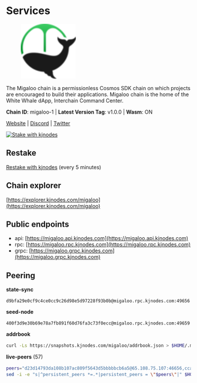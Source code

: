 # Services

<figure><img src="https://raw.githubusercontent.com/kj89/cosmos-images/main/logos/migaloo.png" width="150" alt=""><figcaption></figcaption></figure>

The Migaloo chain is a permissionless Cosmos SDK chain on which  projects are encouraged to build their applications. Migaloo chain  is the home of the White Whale dApp, Interchain Command Center.

**Chain ID**: migaloo-1 | **Latest Version Tag**: v1.0.0 | **Wasm**: ON

[Website](https://whitewhale.money) | [Discord](https://discord.gg/AyvcgD4jy3) | [Twitter](https://twitter.com/WhiteWhaleDefi)

[![Stake with kjnodes](https://i.ibb.co/cr44Q8j/button-stake-with-kjnodes.png)](https://restake.app/migaloo/migaloovaloper1jxtgnfw3tatfh90ju9j76dfrt3yea0zw2vnr8v)

## Restake

[Restake with kjnodes](https://restake.app/migaloo/migaloovaloper1jxtgnfw3tatfh90ju9j76dfrt3yea0zw2vnr8v) (every 5 minutes)
## Chain explorer
[https://explorer.kjnodes.com/migaloo](https://explorer.kjnodes.com/migaloo)

## Public endpoints

* api: [https://migaloo.api.kjnodes.com](https://migaloo.api.kjnodes.com)
* rpc: [https://migaloo.rpc.kjnodes.com](https://migaloo.rpc.kjnodes.com)
* grpc: [https://migaloo.grpc.kjnodes.com](https://migaloo.grpc.kjnodes.com)

## Peering

**state-sync**

```text
d9bfa29e0cf9c4ce0cc9c26d98e5d97228f93b0b@migaloo.rpc.kjnodes.com:49656
```

**seed-node**

```text
400f3d9e30b69e78a7fb891f60d76fa3c73f0ecc@migaloo.rpc.kjnodes.com:49659
```

**addrbook**
```bash
curl -Ls https://snapshots.kjnodes.com/migaloo/addrbook.json > $HOME/.migalood/config/addrbook.json
```

**live-peers** (57)
```bash
peers="d23d14793da108b107ac809f5643d5bbbbbcb6a5@65.108.75.107:46656,ccaccdf6bafcb57197d86a1420a289cd39fe0ae9@85.10.200.231:8095,ad4a3df80407d721cad9ea4b7016b7f5a7775bfe@162.55.239.79:26665,6c42aacf3939d503bad695d86108d214680e04a8@144.76.175.189:20756,2fd235d3f0a1a84abd197dcfdaf04fdabc092db8@168.119.62.80:26656,175ca82ab5b282549d68d79ff2c3703d26bcacef@141.94.109.71:20757,78f0f5aa89b7ed92a5728dd3f67f646d8dda5213@198.244.228.162:55736,80be85c4980deccaa2fbd710029f0eb660dadf9a@51.81.16.186:26656,e91f650bb3d5b66762093150718af358c6355cc5@15.235.10.35:36656,d9bfa29e0cf9c4ce0cc9c26d98e5d97228f93b0b@65.109.88.38:49656,c616069071f0864b5b0e995f8d8961536b41ab62@15.204.141.36:26656,36e1c376a0c5da53382a8ccb081d6a3e4831d165@65.108.234.59:26666,fe04ff9a13d8f0b23463e832f75eb5c845bd375e@213.239.214.73:7095,9cb7ba30c7eb7e9b516b90e09ca0f53250927440@146.59.52.135:8095,1efa54b5e318fad742f060d3938a963333bd8ae9@142.93.189.65:26656,25cc124e251999047c971721765947b03544b9d6@45.152.13.148:26656,20a8ee3728b358f9de624febd85464eb89dddd37@63.225.118.133:36656,ebc272824924ea1a27ea3183dd0b9ba713494f83@195.3.220.136:27096,d20e91b12956469860da37a8e538305dad8d23d4@185.119.118.110:4000,0f1d4faac06ce19b964a7e5db063b328e58fdc6f@65.108.141.109:46656,a46ad42b84690a2af0071f20337182b3bfba75fc@38.146.3.130:20756,95a68d5280d9a3ae6d688e89bd4e4fe295b11a92@31.156.88.34:26656,98e489fc375c4dd26eb0d2410fab4e1ab049f61b@144.126.141.236:26656,81eefc4de6acec31ccdd519d53270be024e4fe68@51.210.223.186:7095,e3fee82bd16509145c45b3dc0b8f4db25315078e@212.227.13.120:26656,ba6f2c1a1174fbc19e1fff75922f56c779d788d8@38.146.3.131:20756,320ec920b1c1adc94556f9f64eeb575e07ef9d27@24.158.14.210:26656,9780ea85f4d0f4cb5ebca14992ce11ebe1982d35@188.172.229.26:26656,4236750928a4dcb742e50e30e500ebc9ee39f240@35.223.246.103:26656,347e6fa3c974e91aee92da5793486ba3f1bae67d@23.88.112.67:26656,e39876398a43c0f9b93b5a82d8e38fa57c0373b5@65.109.89.19:20756,3b3428d679faa1bd498b3554ca798de3a0d802c6@162.19.89.8:20756,8a9e42026a687b2762cefbd74584ccbd6afa0be1@65.109.83.124:26656,dfb44159d26b62affd7112367e082b2397bbff15@65.108.136.206:26656,b3538ee0cf0245a5d7d7c1ef82cdf4a60e7d36ed@173.215.85.171:20080,8917d5ba9ff160e192a3178252856d371236f7d6@45.85.147.42:55656,9f55d181ba68c2a7b62d065fa5974bc1ada7395f@188.165.252.51:26656,0c38efdc028867765e68f02979958468384ad087@51.89.155.2:23656,59c74642d0ec4d012dd7bd0a7e5af1eadf2061b2@65.109.30.183:26656,6870906f86e474d88d077c7c55af36debe49da04@178.162.165.194:7095,45a88789d86553f6cd7c7ee48786847e462e7dd6@5.75.161.219:26656,5429bc670b77cd9c61481912ea194bea8aa6d0cd@51.81.155.189:20756,0326c9ee117587b7ebe3b26b00820642a8cf48ff@65.108.238.102:20756,45c246b7f17bb9d95a3155e53ae32850de03d946@195.14.6.2:26656,2e71dbd7d4c079ba7894c5287291c17ba58a6504@141.95.47.78:26656,f7dede5bd05eb9615c8c6fa273e25bd4f10f56b8@65.108.109.240:3000,9c77e7e841e1e5231d0f793dfbe051e9cbb13747@94.79.54.137:16656,51ca404bbc73d07fc0d6529388c90f807c5acf0b@65.109.104.72:20756,dfe5f91f824880e19d47475546d9874e0f2cea8c@5.79.74.229:8095,a834ef7ec0a65ac7c5bf976a9af5adb3a71d7a19@65.108.8.247:20756,bad243ed32f5df33f3227aca407310e66ca19b19@116.202.143.92:20756,ad9d79aba19b176117aa0c73e519ee66d205b6ea@135.181.223.115:2550,58a97513b4b96aaa4ca85445e740208cfc7c0af2@162.19.81.219:27502,1d3809b25bbe6a29bc2415df77c9fc82e46fd384@18.117.74.187:26656,19a1b27499bd98efa61f2a722b02d4863ccecaef@96.73.27.73:26656,3dbcf84845d3ec638687e0d72af69b377c0313e7@89.58.43.178:49656,013226057046995f2fa6cbaaa4a1d90508ddc2c1@195.201.222.82:26013"
sed -i -e "s|^persistent_peers *=.*|persistent_peers = \"$peers\"|" $HOME/.migalood/config/config.toml
```

